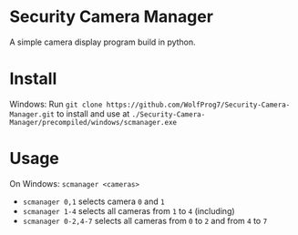 # Security Camera Manager

A simple camera display program build in python.

# Install
Windows: Run ```git clone https://github.com/WolfProg7/Security-Camera-Manager.git``` to install and use at ```./Security-Camera-Manager/precompiled/windows/scmanager.exe``` 

# Usage
On Windows: ```scmanager <cameras>```
* ```scmanager 0,1``` selects camera ```0``` and ```1```
* ```scmanager 1-4``` selects all cameras from ```1``` to ```4``` (including)
* ```scmanager 0-2,4-7``` selects all cameras from ```0``` to ```2``` and from ```4``` to ```7```
